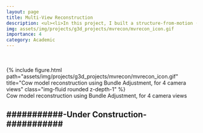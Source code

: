 ```yaml
---
layout: page
title: Multi-View Reconstruction
description: <ul><li>In this project, I built a structure-from-motion (SfM) pipeline from scratch, employing concepts such as perspective-n-point, 8-point algorithm, and traingulation</li><li>In addition to SfM, I also extended it to include Bundle adjustment, to improve camera extrinsics computation</li></ul>
img: assets/img/projects/g3d_projects/mvrecon/mvrecon_icon.gif
importance: 4
category: Academic
---
```



<br>
<br>

<div class="row justify-content-sm-center">
    <div class="col-sm-0 mt-0 mt-md-0">
        {% include figure.html path="assets/img/projects/g3d_projects/mvrecon/mvrecon_icon.gif" title="Cow model reconstruction using Bundle Adjustment, for 4 camera views" class="img-fluid rounded z-depth-1" %}
    </div>
</div>
<div class="caption">
    Cow model reconstruction using Bundle Adjustment, for 4 camera views
</div>


## ###########-Under Construction-###########